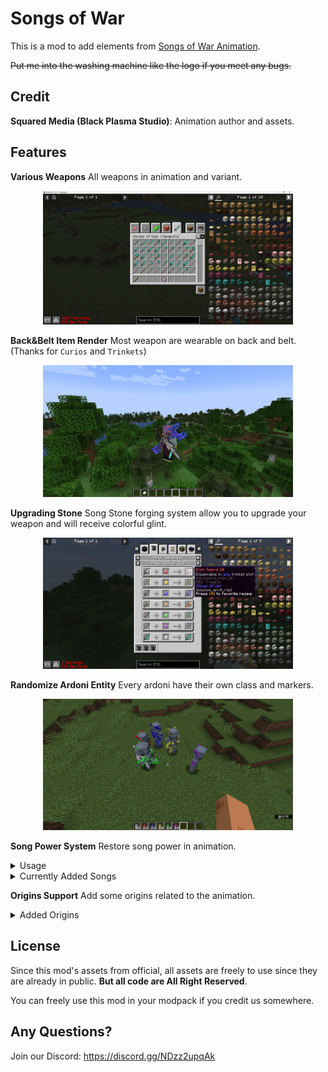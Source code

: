 # Songs of War

This is a mod to add elements from [Songs of War Animation](https://youtu.be/Uc7YMW3AKpg).

~~Put me into the washing machine like the logo if you meet any bugs.~~

## Credit

**Squared Media (Black Plasma Studio)**: Animation author and assets.

## Features

**Various Weapons** All weapons in animation and variant.

<div align=center><img src="https://raw.githubusercontent.com/CodeOfArdonia/SongsOfWar/refs/heads/master/img/1.webp" style="width:400px;text-align:center;" alt=""></img></div>

**Back&Belt Item Render** Most weapon are wearable on back and belt. (Thanks for `Curios` and `Trinkets`)

<div align=center><img src="https://raw.githubusercontent.com/CodeOfArdonia/SongsOfWar/refs/heads/master/img/2.webp" style="width:400px;text-align:center;" alt=""></img></div>

**Upgrading Stone** Song Stone forging system allow you to upgrade your weapon and will receive colorful glint.

<div align=center><img src="https://raw.githubusercontent.com/CodeOfArdonia/SongsOfWar/refs/heads/master/img/3.webp" style="width:400px;text-align:center;" alt=""></img></div>

**Randomize Ardoni Entity** Every ardoni have their own class and markers.

<div align=center><img src="https://raw.githubusercontent.com/CodeOfArdonia/SongsOfWar/refs/heads/master/img/4.webp" style="width:400px;text-align:center;" alt=""></img></div>

**Song Power System** Restore song power in animation.

<details> <summary>Usage</summary>

### Admin command (Or single player)

`/songpower enable/disable <player>` to enable/disable access to song abilities.

### Combine song cube

#### For 0.4+

Build a shrine structure below. Put song cube in the hole like how to do in Animation.
Then stand on the `chiseled stone bricks`, look at the song cube and sneak for 3s.

If everything is correct, the song cube will start spawning particles. After an explosion, the combination is completed.

<img src="https://raw.githubusercontent.com/CodeOfArdonia/SongsOfWar/refs/heads/master/img/shrine.png" style="width:256px" alt="">
<img src="https://raw.githubusercontent.com/CodeOfArdonia/SongsOfWar/refs/heads/master/img/shrine.gif" style="width:256px" alt="">

**Note: 1.The stone bricks and stairs can be any kinds. (mossy/cracked ones, can change through datapack.)**

**2.If you already have one in that category, the previous one will be replaced into the hole.**

#### For 0.4-

`/songpower use/replace` learn ability from song stone in your hand.
</details>

<details> <summary>Currently Added Songs</summary>

### Aggressium

**HotKey: C**

- Aggrosphere: Fire a sphere and damage hit entity or create explosion.
- Aggroquake: Push entities around you away and damage them.
- Aggroshock **(Experimental)**: Generate lightnings.
- Aggrostorm **(Experimental)**: Pull entities to you.
- Aggrodetonate: Fire an explosive short laser.
- Aggroshard: Fire a lot of shards.

### Mobilium

**HotKey: V**

- Mobiliflash: Teleport to the direction you see.
- Mobiliwings: Enable a fake elytra and into sliding mode.
- Mobiliglide: Slow falling.
- Mobilibounce: Generate a fake platform and disappear in 5s. You can jump 3x higher on it.
- Mobiliburst: Teleport to the direction you see, also pull every entity on your way away.

### Protisium

**HotKey: B**

- Protesphere **(Recommend AttributeFix)**: Enable a protect shield and reduce 80% damage.
- Protepoint: Enable a fake shield.
- Proteheal: Heal 10 times with 1 health each.
- Protearmor: Add an armor, can reduce up to 20 damage(Configurable) in next damage.

### Supportium

**HotKey: N**

- Supporolift: Pull an entity you are looking at in 20 blocks.
- Supporekesis: Stop all entities related to aggressium songs in 20 blocks and explode them. (No damage)

</details>

**Origins Support** Add some origins related to the animation.

<details>
<summary>Added Origins</summary>

| Origin    | Impact | Advantages                                                               | Disadvantages             |
|:----------|:-------|:-------------------------------------------------------------------------|:--------------------------|
| Ardoni    | High   | +10 Health <br> Use song ability <br> Invulnerable to potions            | Cannot use redstone       |
| Felina    | Medium | Can climb <br> Speed and jump boost <br> Invulnerable to fall            | Afraid of water           |
| Magnorite | High   | Invulnerable to fire, lava and fall <br> Faster in lava <br> +10 Defense | Very afraid of water&cold |
| Netharan  | Low    | Invulnerable to fire                                                     | Afraid of water&cold      |
| Glacian   | Medium | Invulnerable to powder snow <br> +5 Defense                              | Afraid of hot             |

</details>

## License

Since this mod's assets from official, all assets are freely to use since they are already in public. **But all code are
All Right Reserved**.

You can freely use this mod in your modpack if you credit us somewhere.

## Any Questions?

Join our Discord: https://discord.gg/NDzz2upqAk